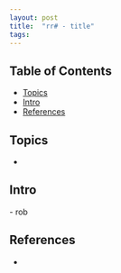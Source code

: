 ```yaml
---
layout: post
title:  "rr# - title"
tags:   
---
```


<link rel="stylesheet" href="/assets/css/monokai.css">

## Table of Contents
- [Topics](#topics)
- [Intro](#intro)
- [References](#references)

## Topics
- 

## Intro


\- rob

## References

- ![]()

